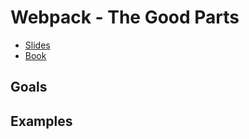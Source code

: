 # Webpack - The Good Parts

* [Slides](https://presentations.survivejs.com/webpack-the-good-parts/)
* [Book](https://survivejs.com/webpack/)

## Goals


## Examples

